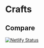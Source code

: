 # Crafts

## Compare

[![Netlify Status](https://api.netlify.com/api/v1/badges/f88d860e-7659-42b8-98aa-d5a538567881/deploy-status)](https://app.netlify.com/sites/compare-ui/deploys)
